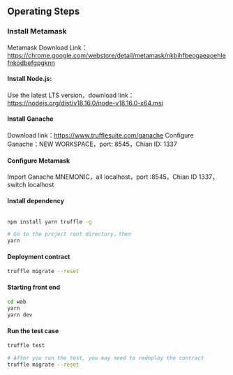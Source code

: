Operating Steps
---

### Install Metamask

Metamask Download Link：https://chrome.google.com/webstore/detail/metamask/nkbihfbeogaeaoehlefnkodbefgpgknn

#### Install Node.js:
Use the latest LTS version，download link：https://nodejs.org/dist/v18.16.0/node-v18.16.0-x64.msi


#### Install Ganache
Download link：https://www.trufflesuite.com/ganache
Configure Ganache：NEW WORKSPACE，port: 8545，Chian ID: 1337

#### Configure Metamask
Import Ganache MNEMONIC，all localhost，port :8545，Chian ID 1337，switch localhost

#### Install dependency
```bash

npm install yarn truffle -g

# Go to the project root directory，then
yarn
```

#### Deployment contract
```bash
truffle migrate --reset
```

#### Starting front end
```bash
cd web
yarn
yarn dev
```

#### Run the test case
```bash
truffle test

# After you run the test, you may need to redeploy the contract
truffle migrate --reset
```

